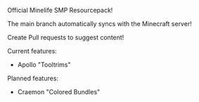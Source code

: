 Official Minelife SMP Resourcepack!

The main branch automatically syncs with the Minecraft server!

Create Pull requests to suggest content!

Current features:
- Apollo "Tooltrims"

Planned features:
- Craemon "Colored Bundles"
